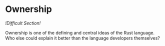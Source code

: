 # Ownership

*!Difficult Section!*

Ownership is one of the defining and central ideas of the Rust language. Who else could explain it better than the language developers themselves? 